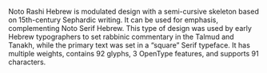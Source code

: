 Noto Rashi Hebrew is modulated design with a semi-cursive skeleton based on 15th-century Sephardic writing. It can be used for emphasis, complementing Noto Serif Hebrew. This type of design was used by early Hebrew typographers to set rabbinic commentary in the Talmud and Tanakh, while the primary text was set in a “square” Serif typeface. It has multiple weights, contains 92 glyphs, 3 OpenType features, and supports 91 characters.